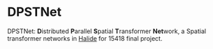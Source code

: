 # DPSTNet

DPSTNet: **D**istributed **P**arallel **S**patial **T**ransformer **Net**work, a Spatial transformer networks in [Halide](http://halide-lang.org/) for 15418 final project.
